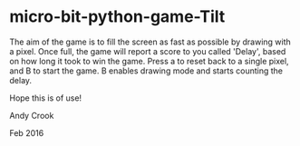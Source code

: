 # micro-bit-python-game-Tilt

The aim of the game is to fill the screen as fast as possible by drawing with a pixel. Once full, the game will report a score to you called 'Delay', based on how long it took to win the game. Press a to reset back to a single pixel, and B to start the game. B enables drawing mode and starts counting the delay.

Hope this is of use!

Andy Crook

Feb 2016
